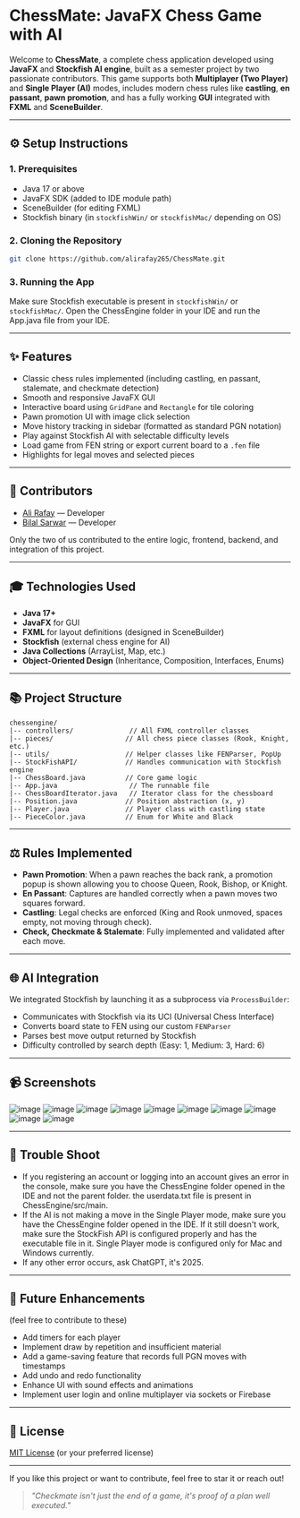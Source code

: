 # ChessMate: JavaFX Chess Game with AI

Welcome to **ChessMate**, a complete chess application developed using **JavaFX** and **Stockfish AI engine**, built as a semester project by two passionate contributors. This game supports both **Multiplayer (Two Player)** and **Single Player (AI)** modes, includes modern chess rules like **castling**, **en passant**, **pawn promotion**, and has a fully working **GUI** integrated with **FXML** and **SceneBuilder**.

---

## ⚙️ Setup Instructions

### 1. Prerequisites

* Java 17 or above
* JavaFX SDK (added to IDE module path)
* SceneBuilder (for editing FXML)
* Stockfish binary (in `stockfishWin/` or `stockfishMac/` depending on OS)

### 2. Cloning the Repository

```bash
git clone https://github.com/alirafay265/ChessMate.git
```

### 3. Running the App

Make sure Stockfish executable is present in `stockfishWin/` or `stockfishMac/`.
Open the ChessEngine folder in your IDE and run the App.java file from your IDE.

---

## ✨ Features

* Classic chess rules implemented (including castling, en passant, stalemate, and checkmate detection)
* Smooth and responsive JavaFX GUI
* Interactive board using `GridPane` and `Rectangle` for tile coloring
* Pawn promotion UI with image click selection
* Move history tracking in sidebar (formatted as standard PGN notation)
* Play against Stockfish AI with selectable difficulty levels
* Load game from FEN string or export current board to a `.fen` file
* Highlights for legal moves and selected pieces

---

## 👥 Contributors

* [Ali Rafay](https://github.com/alirafay265) — Developer
* [Bilal Sarwar](https://github.com/iambillx) — Developer

Only the two of us contributed to the entire logic, frontend, backend, and integration of this project.

---

## 🎓 Technologies Used

* **Java 17+**
* **JavaFX** for GUI
* **FXML** for layout definitions (designed in SceneBuilder)
* **Stockfish** (external chess engine for AI)
* **Java Collections** (ArrayList, Map, etc.)
* **Object-Oriented Design** (Inheritance, Composition, Interfaces, Enums)

---

## 📚 Project Structure

```
chessengine/
|-- controllers/              // All FXML controller classes
|-- pieces/                  // All chess piece classes (Rook, Knight, etc.)
|-- utils/                   // Helper classes like FENParser, PopUp
|-- StockFishAPI/            // Handles communication with Stockfish engine
|-- ChessBoard.java          // Core game logic
|-- App.java                  // The runnable file
|-- ChessBoardIterator.java   // Iterator class for the chessboard
|-- Position.java            // Position abstraction (x, y)
|-- Player.java              // Player class with castling state
|-- PieceColor.java          // Enum for White and Black
```

---

## ⚖️ Rules Implemented

* **Pawn Promotion**: When a pawn reaches the back rank, a promotion popup is shown allowing you to choose Queen, Rook, Bishop, or Knight.
* **En Passant**: Captures are handled correctly when a pawn moves two squares forward.
* **Castling**: Legal checks are enforced (King and Rook unmoved, spaces empty, not moving through check).
* **Check, Checkmate & Stalemate**: Fully implemented and validated after each move.

---

## 🌐 AI Integration

We integrated Stockfish by launching it as a subprocess via `ProcessBuilder`:

* Communicates with Stockfish via its UCI (Universal Chess Interface)
* Converts board state to FEN using our custom `FENParser`
* Parses best move output returned by Stockfish
* Difficulty controlled by search depth (Easy: 1, Medium: 3, Hard: 6)

---

## 📹 Screenshots

![image](https://github.com/user-attachments/assets/3830cd0f-88bc-4dd5-9b36-ccf7dc386f38)
![image](https://github.com/user-attachments/assets/04d06eca-e06b-4ca6-b8b2-0237bcdb4121)
![image](https://github.com/user-attachments/assets/521607fa-8b5f-47d4-9b87-7d7b4371313d)
![image](https://github.com/user-attachments/assets/22c4672f-8838-4e78-a803-17b473994b2b)
![image](https://github.com/user-attachments/assets/c5a9442d-b717-49d1-ba27-30c9f99384dc)
![image](https://github.com/user-attachments/assets/2d4e7f07-c874-49d4-b458-9376a8918870)
![image](https://github.com/user-attachments/assets/09d5abdd-3ae4-4c5e-82e4-2db5817c5301)
![image](https://github.com/user-attachments/assets/45a0adfc-2f24-421c-add7-73a3f75dea7f)
![image](https://github.com/user-attachments/assets/d163fb84-c28a-4a69-ab64-8c5cf208984e)
![image](https://github.com/user-attachments/assets/0a345adc-c040-4916-8de1-9f2d9e6ed4c4)

---

## 📆 Trouble Shoot

* If you registering an account or logging into an account gives an error in the console, make sure you have the ChessEngine folder opened in the IDE and not the parent folder. the userdata.txt file is present in ChessEngine/src/main.
* If the AI is not making a move in the Single Player mode, make sure you have the ChessEngine folder opened in the IDE. If it still doesn't work, make sure the StockFish API is configured properly and has the executable file in it. Single Player mode is configured only for Mac and Windows currently.
* If any other error occurs, ask ChatGPT, it's 2025.

---

## 📆 Future Enhancements

(feel free to contribute to these)
* Add timers for each player
* Implement draw by repetition and insufficient material
* Add a game-saving feature that records full PGN moves with timestamps
* Add undo and redo functionality
* Enhance UI with sound effects and animations
* Implement user login and online multiplayer via sockets or Firebase

---

## 📄 License

[MIT License](https://opensource.org/licenses/MIT) (or your preferred license)

---

If you like this project or want to contribute, feel free to star it or reach out!

> *"Checkmate isn't just the end of a game, it's proof of a plan well executed."*
